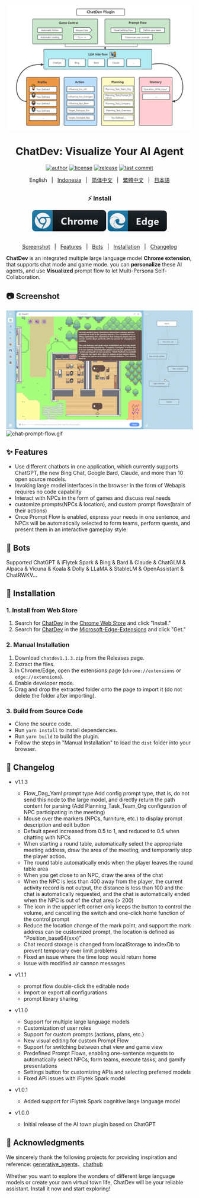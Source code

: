 <p align="center">
    <img src="./screenshots/chatdev.png">
</p>
<h1 align="center">ChatDev: Visualize Your AI Agent</h1>

<div align="center">

[![author][author-image]][author-url]
[![license][license-image]][license-url]
[![release][release-image]][release-url]
[![last commit][last-commit-image]][last-commit-url]

English &nbsp;&nbsp;|&nbsp;&nbsp; [Indonesia](README_IN.md) &nbsp;&nbsp;|&nbsp;&nbsp; [简体中文](README_ZH-CN.md) &nbsp;&nbsp;|&nbsp;&nbsp; [繁體中文](README_ZH-TW.md) &nbsp;&nbsp;|&nbsp;&nbsp; [日本語](README_JA.md)
##

### ⚡️ Install

<a href="https://chrome.google.com/webstore/detail/chatdev-visualize-your-ai/dopllopmmfnghbahgbdejnkebfcmomej?utm_source=github"><img src="/screenshots/chrome-logo.png" width="200" alt="Get ChatDev for Chromium"></a>
<a href="https://microsoftedge.microsoft.com/addons/detail/ceoneifbmcdiihmgfjeodiholmbpmibm?utm_source=github"><img src="/screenshots/edge-logo.png" width="160" alt="Get ChatDev for Microsoft Edge"></a>

##

[Screenshot](#-screenshot) &nbsp;&nbsp;|&nbsp;&nbsp; [Features](#-features) &nbsp;&nbsp;|&nbsp;&nbsp; [Bots](#-bots) &nbsp;&nbsp;|&nbsp;&nbsp; [Installation](#-installation) &nbsp;&nbsp;|&nbsp;&nbsp; [Changelog](#-changelog)

[author-image]: https://img.shields.io/badge/author-10cl-blue.svg
[author-url]: https://github.com/10cl
[license-image]: https://img.shields.io/github/license/10cl/chatdev?color=blue
[license-url]: https://github.com/10cl/chatdev/blob/main/LICENSE
[release-image]: https://img.shields.io/github/v/release/10cl/chatdev?color=blue
[release-url]: https://github.com/10cl/chatdev/releases/latest
[last-commit-image]: https://img.shields.io/github/last-commit/10cl/chatdev?label=last%20commit
[last-commit-url]: https://github.com/10cl/chatdev/commits

</div>

**ChatDev** is an integrated multiple large language model **Chrome extension**, that supports chat mode and game mode.
you can **personalize** these AI agents, and use **Visualized** prompt flow to let Multi-Persona Self-Collaboration.

## 📷 Screenshot
![game-prompt-flow.png](./screenshots/game-prompt-flow.png)
![chat-prompt-flow.gif](./screenshots/chat-prompt-flow.gif)

## ✨ Features
* Use different chatbots in one application, which currently supports ChatGPT, the new Bing Chat, Google Bard, Claude, and more than 10 open source models.
* Invoking large model interfaces in the browser in the form of Webapis requires no code capability
* Interact with NPCs in the form of games and discuss real needs
* customize prompts(NPCs & location), and custom prompt flows(brain of their actions)
* Once Prompt Flow is enabled, express your needs in one sentence, and NPCs will be automatically selected to form teams, perform quests, and present them in an interactive gameplay style.

## 🤖 Bots
Supported ChatGPT & iFlytek Spark & Bing & Bard & Claude & ChatGLM & Alpaca & Vicuna & Koala & Dolly & LLaMA & StableLM & OpenAssistant & ChatRWKV...

## 🔨 Installation

### 1. Install from Web Store

1. Search for [ChatDev](https://chrome.google.com/webstore/detail/chatdev/dopllopmmfnghbahgbdejnkebfcmomej) in the [Chrome Web Store](https://chrome.google.com/webstore/category/extensions) and click "Install."
2. Search for [ChatDev](https://microsoftedge.microsoft.com/addons/detail/chatdev-visualize-your-a/ceoneifbmcdiihmgfjeodiholmbpmibm) in the [Microsoft-Edge-Extensions](https://microsoftedge.microsoft.com/addons/Microsoft-Edge-Extensions-Home) and click "Get."

### 2. Manual Installation

1. Download `chatdev1.1.3.zip` from the Releases page.
2. Extract the files.
3. In Chrome/Edge, open the extensions page (`chrome://extensions` or `edge://extensions`).
4. Enable developer mode.
5. Drag and drop the extracted folder onto the page to import it (do not delete the folder after importing).

### 3. Build from Source Code

* Clone the source code.
* Run `yarn install` to install dependencies.
* Run `yarn build` to build the plugin.
* Follow the steps in "Manual Installation" to load the `dist` folder into your browser.

## 📜 Changelog
* v1.1.3

  * Flow_Dag_Yaml prompt type Add config prompt type, that is, do not send this node to the large model, and directly return the path content for parsing (Add Planning_Task_Team_Org configuration of NPC participating in the meeting)
  * Mouse over the markers (NPCs, furniture, etc.) to display prompt description and edit button
  * Default speed increased from 0.5 to 1, and reduced to 0.5 when chatting with NPCs
  * When starting a round table, automatically select the appropriate meeting address, draw the area of the meeting, and temporarily stop the player action.
  * The round table automatically ends when the player leaves the round table area
  * When you get close to an NPC, draw the area of the chat
  * When the NPC is less than 400 away from the player, the current activity record is not output, the distance is less than 100 and the chat is automatically requested, and the chat is automatically ended when the NPC is out of the chat area (> 200)
  * The icon in the upper left corner only keeps the button to control the volume, and cancelling the switch and one-click home function of the control prompt
  * Reduce the location change of the mark point, and support the mark address can be customized prompt, the location is defined as "Position_base64(xxx)"
  * Chat record storage is changed from localStorage to indexDb to prevent temporary over limit problems
  * Fixed an issue where the time loop would return home
  * Issue with modified air cannon messages
* v1.1.1

  * prompt flow double-click the editable node
  * Import or export all configurations
  * prompt library sharing
* v1.1.0

  * Support for multiple large language models
  * Customization of user roles
  * Support for custom prompts (actions, plans, etc.)
  * New visual editing for custom Prompt Flow
  * Support for switching between chat view and game view
  * Predefined Prompt Flows, enabling one-sentence requests to automatically select NPCs, form teams, execute tasks, and gamify presentations
  * Settings button for customizing APIs and selecting preferred models
  * Fixed API issues with iFlytek Spark model
* v1.0.1

  * Added support for iFlytek Spark cognitive large language model
* v1.0.0

  * Initial release of the AI town plugin based on ChatGPT

## 🤝 Acknowledgments

We sincerely thank the following projects for providing inspiration and reference: [generative_agents](https://github.com/joonspk-research/generative_agents)、[chathub](https://github.com/chathub-dev/chathub)

Whether you want to explore the wonders of different large language models or create your own virtual town life, ChatDev will be your reliable assistant. Install it now and start exploring!

